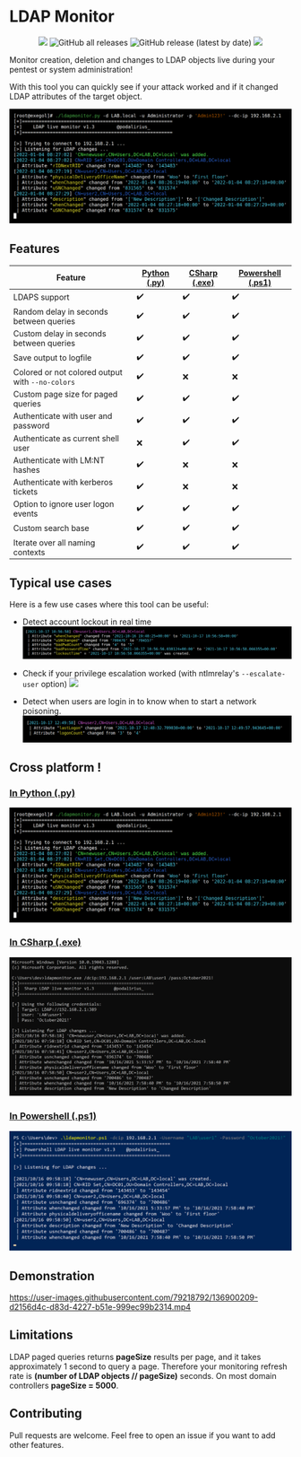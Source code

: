 # LDAP Monitor

<p align="center">
  <img src="https://visitor-badge.glitch.me/badge?page_id=https://github.com/p0dalirius/LDAPmonitor/README.md"/>
  <img alt="GitHub all releases" src="https://img.shields.io/github/downloads/p0dalirius/LDAPmonitor/total">
  <img alt="GitHub release (latest by date)" src="https://img.shields.io/github/v/release/p0dalirius/LDAPmonitor">
  <a href="https://twitter.com/intent/follow?screen_name=podalirius_" title="Follow"><img src="https://img.shields.io/twitter/follow/podalirius_?label=Podalirius&style=social"></a>
  <br>
</p>

Monitor creation, deletion and changes to LDAP objects live during your pentest or system administration!

With this tool you can quickly see if your attack worked and if it changed LDAP attributes of the target object.

![](./python/imgs/example.png)

## Features

| Feature | [Python (.py)](./python/) | [CSharp (.exe)](./csharp/) | [Powershell (.ps1)](./powershell/) |
|---------|--------|--------|------------|
| LDAPS support                                    | :heavy_check_mark: | :heavy_check_mark: | :heavy_check_mark: |
| Random delay in seconds between queries          | :heavy_check_mark: | :heavy_check_mark: | :heavy_check_mark: |
| Custom delay in seconds between queries          | :heavy_check_mark: | :heavy_check_mark: | :heavy_check_mark: |
| Save output to logfile                           | :heavy_check_mark: | :heavy_check_mark: | :heavy_check_mark: |
| Colored or not colored output with `--no-colors` | :heavy_check_mark: | :x:                | :x:                |
| Custom page size for paged queries               | :heavy_check_mark: | :heavy_check_mark: | :heavy_check_mark: |
| Authenticate with user and password              | :heavy_check_mark: | :heavy_check_mark: | :heavy_check_mark: |
| Authenticate as current shell user               | :x:                | :heavy_check_mark: | :heavy_check_mark: |
| Authenticate with LM:NT hashes                   | :heavy_check_mark: | :x:                | :x:                |
| Authenticate with kerberos tickets               | :heavy_check_mark: | :x:                | :x:                |
| Option to ignore user logon events               | :heavy_check_mark: | :heavy_check_mark: | :heavy_check_mark: |
| Custom search base                               | :heavy_check_mark: | :heavy_check_mark: | :heavy_check_mark: |
| Iterate over all naming contexts                 | :heavy_check_mark: | :heavy_check_mark: | :heavy_check_mark: |

## Typical use cases

Here is a few use cases where this tool can be useful:

 - Detect account lockout in real time
   ![](./.github/lockout.png)

 - Check if your privilege escalation worked (with ntlmrelay's `--escalate-user` option)
   ![](./.github/)

 - Detect when users are login in to know when to start a network poisoning.
   ![](./.github/user_login.png)
 
## Cross platform !

### [In Python (.py)](./python/)

![](./python/imgs/example.png)

### [In CSharp (.exe)](./csharp/)

![](./csharp/imgs/example.png)

### [In Powershell (.ps1)](./powershell/)

![](./powershell/imgs/example.png)

## Demonstration

https://user-images.githubusercontent.com/79218792/136900209-d2156d4c-d83d-4227-b51e-999ec99b2314.mp4

## Limitations

LDAP paged queries returns **pageSize** results per page, and it takes approximately 1 second to query a page. Therefore your monitoring refresh rate is **(number of LDAP objects // pageSize)** seconds. On most domain controllers **pageSize = 5000**.


## Contributing

Pull requests are welcome. Feel free to open an issue if you want to add other features.

